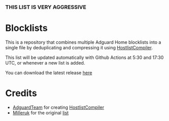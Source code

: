 ### THIS LIST IS VERY AGGRESSIVE


# Blocklists
This is a repository that combines multiple Adguard Home blocklists into a single file by deduplicating and compressing it using [HostlistCompiler](https://github.com/AdguardTeam/HostlistCompiler).

This list will be updated automatically with Github Actions at 5:30 and 17:30 UTC, or whenever a new list is added.

You can download the latest release [here](https://github.com/Satellite-Galaxy/Blocklists/releases/download/latest/hosts.txt)

# Credits
- [AdguardTeam](https://github.com/AdguardTeam) for creating [HostlistCompiler](https://github.com/AdguardTeam/HostlistCompiler)
- [Milleruk](https://github.com/milleruk/) for the original [list](https://github.com/milleruk/adguard-filter-list)

